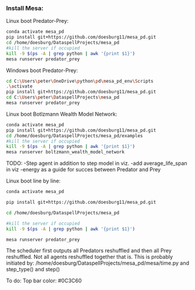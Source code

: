 ### Install Mesa:

Linux boot Predator-Prey:
```bash
conda activate mesa_pd
pip install git+https://github.com/doesburg11/mesa_pd.git
cd /home/doesburg/DataspellProjects/mesa_pd
#kill the server if occupied
kill -9 $(ps -A | grep python | awk '{print $1}')
mesa runserver predator_prey
```
Windows boot Predator-Prey:
```bash
cd C:\Users\peter\OneDrive\python\pd\mesa_pd_env\Scripts
.\activate
pip install git+https://github.com/doesburg11/mesa_pd.git
cd C:\Users\peter\DataspellProjects\mesa_pd
mesa runserver predator_prey
```
Linux boot Botlzmann Wealth Model Network:
```bash
conda activate mesa_pd
pip install git+https://github.com/doesburg11/mesa_pd.git
cd /home/doesburg/DataspellProjects/mesa_pd/examples
#kill the server if occupied
kill -9 $(ps -A | grep python | awk '{print $1}')
mesa runserver boltzmann_wealth_model_network
```

TODO:
-Step agent in addition to step model in viz.
-add average_life_span in viz
-energy as a guide for succes between Predator and Prey 


Linux boot line by line:
```bash
conda activate mesa_pd
```
```bash
pip install git+https://github.com/doesburg11/mesa_pd.git
```
```bash
cd /home/doesburg/DataspellProjects/mesa_pd
```
```bash
#kill the server if occupied
kill -9 $(ps -A | grep python | awk '{print $1}')
```
```bash
mesa runserver predator_prey
```

The scheduler first outputs all Predators reshuffled and then all Prey reshuffled.
Not all agents reshuffled together that is.
 This is probably initiated by:
/home/doesburg/DataspellProjects/mesa_pd/mesa/time.py
and step_type() and step()

To do:
Top bar color: #0C3C60
